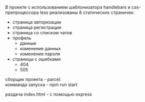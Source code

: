 В проекте с использованием шаблонизатора handlebars и css-препроцессора less 
реализованы 8 статических страничек:
* страница авторизации
* страница регистрации
* страница со списком чатов
* профиль
  * данные
  * изменение данных
  * изменение пароля
* страницы с ошибками
  * 404
  * 505

сборщик проекта - parcel.  
комманда запуска - npm run start  

раздача index.html - с помощью express